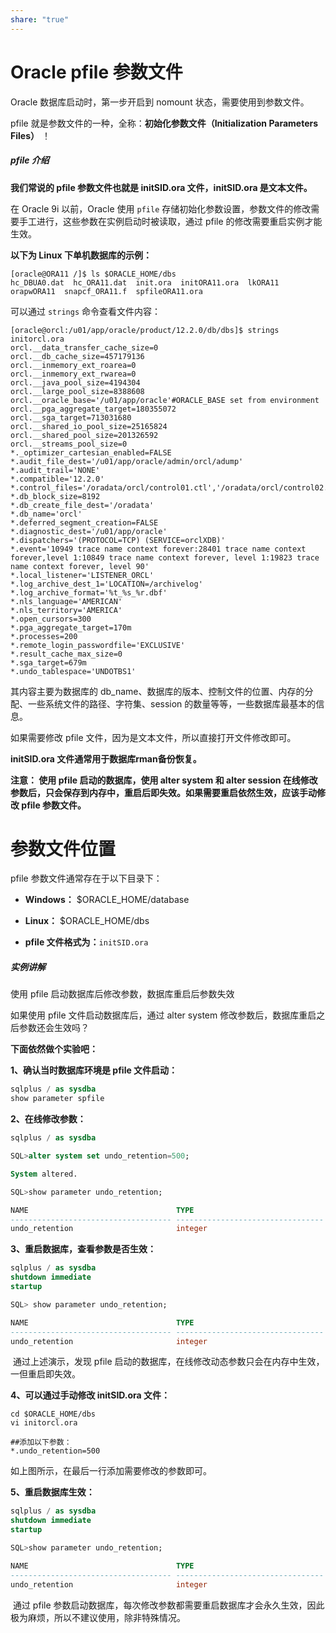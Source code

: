 ```yaml
---
share: "true"
---
```

# Oracle pfile 参数文件

Oracle 数据库启动时，第一步开启到 nomount 状态，需要使用到参数文件。

pfile 就是参数文件的一种，全称：**初始化参数文件（Initialization Parameters Files）** ！

##### pfile 介绍

**我们常说的 pfile 参数文件也就是 initSID.ora 文件，initSID.ora 是文本文件。**

在 Oracle 9i 以前，Oracle 使用 `pfile` 存储初始化参数设置，参数文件的修改需要手工进行，这些参数在实例启动时被读取，通过 pfile 的修改需要重启实例才能生效。

**以下为 Linux 下单机数据库的示例：**

```shell
[oracle@ORA11 /]$ ls $ORACLE_HOME/dbs
hc_DBUA0.dat  hc_ORA11.dat  init.ora  initORA11.ora  lkORA11  orapwORA11  snapcf_ORA11.f  spfileORA11.ora
```

可以通过 `strings` 命令查看文件内容：

```shell
[oracle@orcl:/u01/app/oracle/product/12.2.0/db/dbs]$ strings initorcl.ora
orcl.__data_transfer_cache_size=0
orcl.__db_cache_size=457179136
orcl.__inmemory_ext_roarea=0
orcl.__inmemory_ext_rwarea=0
orcl.__java_pool_size=4194304
orcl.__large_pool_size=8388608
orcl.__oracle_base='/u01/app/oracle'#ORACLE_BASE set from environment
orcl.__pga_aggregate_target=180355072
orcl.__sga_target=713031680
orcl.__shared_io_pool_size=25165824
orcl.__shared_pool_size=201326592
orcl.__streams_pool_size=0
*._optimizer_cartesian_enabled=FALSE
*.audit_file_dest='/u01/app/oracle/admin/orcl/adump'
*.audit_trail='NONE'
*.compatible='12.2.0'
*.control_files='/oradata/orcl/control01.ctl','/oradata/orcl/control02.ctl'
*.db_block_size=8192
*.db_create_file_dest='/oradata'
*.db_name='orcl'
*.deferred_segment_creation=FALSE
*.diagnostic_dest='/u01/app/oracle'
*.dispatchers='(PROTOCOL=TCP) (SERVICE=orclXDB)'
*.event='10949 trace name context forever:28401 trace name context forever,level 1:10849 trace name context forever, level 1:19823 trace name context forever, level 90'
*.local_listener='LISTENER_ORCL'
*.log_archive_dest_1='LOCATION=/archivelog'
*.log_archive_format='%t_%s_%r.dbf'
*.nls_language='AMERICAN'
*.nls_territory='AMERICA'
*.open_cursors=300
*.pga_aggregate_target=170m
*.processes=200
*.remote_login_passwordfile='EXCLUSIVE'
*.result_cache_max_size=0
*.sga_target=679m
*.undo_tablespace='UNDOTBS1'
```

其内容主要为数据库的 db_name、数据库的版本、控制文件的位置、内存的分配、一些系统文件的路径、字符集、session 的数量等等，一些数据库最基本的信息。

如果需要修改 pfile 文件，因为是文本文件，所以直接打开文件修改即可。

**initSID.ora 文件通常用于数据库rman备份恢复。**

**注意： 使用 pfile 启动的数据库，使用 alter system 和 alter session 在线修改参数后，只会保存到内存中，重启后即失效。如果需要重启依然生效，应该手动修改 pfile 参数文件。** 

参数文件位置  
=========

pfile 参数文件通常存在于以下目录下：

* **Windows：**  $ORACLE_HOME/database
* **Linux：**  $ORACLE_HOME/dbs

* **pfile 文件格式为：**​`initSID.ora`​​

##### 实例讲解

使用 pfile 启动数据库后修改参数，数据库重启后参数失效

如果使用 pfile 文件启动数据库后，通过 alter system 修改参数后，数据库重启之后参数还会生效吗？

**下面依然做个实验吧：**

**1、确认当时数据库环境是 pfile 文件启动：**

```sql
sqlplus / as sysdba
show parameter spfile
```

**2、在线修改参数：**

```sql
sqlplus / as sysdba

SQL>alter system set undo_retention=500;

System altered.

SQL>show parameter undo_retention;

NAME                                 TYPE                              VALUE
------------------------------------ --------------------------------- ---------
undo_retention                       integer                           500
```

**3、重启数据库，查看参数是否生效：**

```sql
sqlplus / as sysdba
shutdown immediate
startup

SQL> show parameter undo_retention;

NAME                                 TYPE                              VALUE
------------------------------------ --------------------------------- ---------
undo_retention                       integer                           900
```

​ 通过上述演示，发现 pfile 启动的数据库，在线修改动态参数只会在内存中生效，一但重启即失效。

**4、可以通过手动修改 initSID.ora 文件：**

```shell
cd $ORACLE_HOME/dbs
vi initorcl.ora

##添加以下参数：
*.undo_retention=500
```

如上图所示，在最后一行添加需要修改的参数即可。

**5、重启数据库生效：**

```sql
sqlplus / as sysdba
shutdown immediate
startup

SQL>show parameter undo_retention;

NAME                                 TYPE                              VALUE
------------------------------------ --------------------------------- ---------
undo_retention                       integer                           500
```

​ 通过 pfile 参数启动数据库，每次修改参数都需要重启数据库才会永久生效，因此极为麻烦，所以不建议使用，除非特殊情况。
